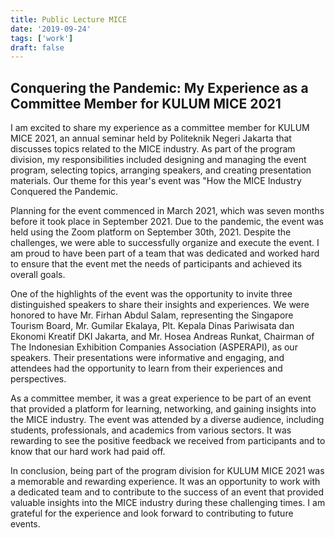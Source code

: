 ```yaml
---
title: Public Lecture MICE
date: '2019-09-24'
tags: ['work']
draft: false
---
```


## Conquering the Pandemic: My Experience as a Committee Member for KULUM MICE 2021

I am excited to share my experience as a committee member for KULUM MICE 2021, an annual seminar held by Politeknik Negeri Jakarta that discusses topics related to the MICE industry. As part of the program division, my responsibilities included designing and managing the event program, selecting topics, arranging speakers, and creating presentation materials. Our theme for this year's event was "How the MICE Industry Conquered the Pandemic.

Planning for the event commenced in March 2021, which was seven months before it took place in September 2021. Due to the pandemic, the event was held using the Zoom platform on September 30th, 2021. Despite the challenges, we were able to successfully organize and execute the event. I am proud to have been part of a team that was dedicated and worked hard to ensure that the event met the needs of participants and achieved its overall goals.

One of the highlights of the event was the opportunity to invite three distinguished speakers to share their insights and experiences. We were honored to have Mr. Firhan Abdul Salam, representing the Singapore Tourism Board, Mr. Gumilar Ekalaya, Plt. Kepala Dinas Pariwisata dan Ekonomi Kreatif DKI Jakarta, and Mr. Hosea Andreas Runkat, Chairman of The Indonesian Exhibition Companies Association (ASPERAPI), as our speakers. Their presentations were informative and engaging, and attendees had the opportunity to learn from their experiences and perspectives.

As a committee member, it was a great experience to be part of an event that provided a platform for learning, networking, and gaining insights into the MICE industry. The event was attended by a diverse audience, including students, professionals, and academics from various sectors. It was rewarding to see the positive feedback we received from participants and to know that our hard work had paid off.

In conclusion, being part of the program division for KULUM MICE 2021 was a memorable and rewarding experience. It was an opportunity to work with a dedicated team and to contribute to the success of an event that provided valuable insights into the MICE industry during these challenging times. I am grateful for the experience and look forward to contributing to future events.
